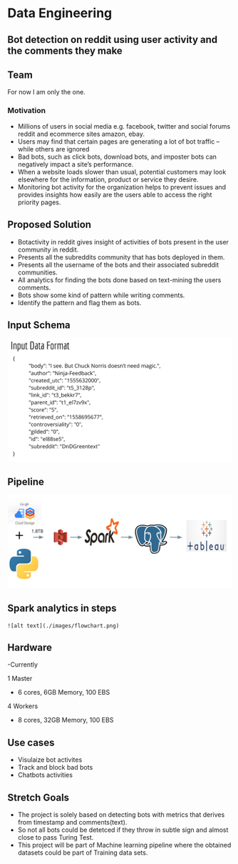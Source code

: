 # Data Engineering

## Bot detection on reddit using user activity and the comments they make

## Team

For now I am only the one.

 
### Motivation
  - Millions of  users in social media e.g. facebook, twitter and social forums reddit and ecommerce sites amazon, ebay.
  -	Users may find that certain pages are generating a lot of bot traffic – while others are ignored
  -	Bad bots, such as click bots, download bots, and imposter bots can negatively impact a site’s performance.
  -	When a website loads slower than usual, potential customers may look elsewhere for the information, product or service they desire.
  -	Monitoring bot activity for the organization helps to prevent issues and provides insights how easily are the users able to access the right priority pages.

## Proposed Solution

  - Botactivity in reddit gives insight of activities of bots present in the user community in reddit.
  - Presents all the subreddits community that has bots deployed in them.
  - Presents all the username of the bots and their associated subreddit communities.
  - All analytics for finding the bots done based on text-mining the users comments.
  - Bots show some kind of pattern while writing comments.
  - Identify the pattern and flag them as bots.

## Input Schema

![alt text](./images/schema.png)
 
	
## Pipeline

 ![alt text](./images/pipeline.png)
 
## Spark analytics in steps
 	
 	![alt text](./images/flowchart.png)
 
## Hardware

-Currently

1 Master
-	6 cores, 6GB Memory, 100 EBS

4 Workers
-	8 cores, 32GB Memory, 100 EBS


## Use cases

 -  Visulaize bot activites 
 -  Track and block bad bots
 -  Chatbots activities

## Stretch Goals
 
 -	The project is solely based on detecting bots with metrics that derives from timestamp and comments(text).
 -	So not all bots could be detetced if they throw in subtle sign and almost close to pass Turing Test.
 -	This project will be part of Machine learning pipeline where the obtained datasets could be part of Training data sets.
